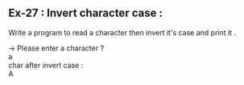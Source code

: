 ## Ex-27 : Invert character case :  
Write a program to read a character then invert it's case and print it .  

-> Please enter a character ?  
a  
char after invert case :  
A  
